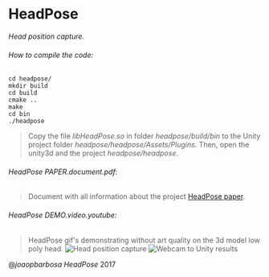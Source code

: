 # HeadPose
*Head position capture.*

###### How to compile the code:

```
cd headpose/
mkdir build
cd build
cmake ..
make
cd bin
./headpose
```

>Copy the file *libHeadPose.so* in folder *headpose/build/bin* to the Unity project folder *headpose/headpose/Assets/Plugins*. Then, open the unity3d and the project *headpose/headpose*.

###### HeadPose PAPER.document.pdf:

>Document with all information about the project [HeadPose paper](https://google.pt).

###### HeadPose DEMO.video.youtube:

>HeadPose gif's demonstrating without art quality on the 3d model low poly head.
![Head position capture](https://media.giphy.com/media/ExwHHHAEutTI4/giphy.gif)
![Webcam to Unity results](https://media.giphy.com/media/9IY8svzV8z8T6/giphy.gif)

@*joaopbarbosa HeadPose* 2017
